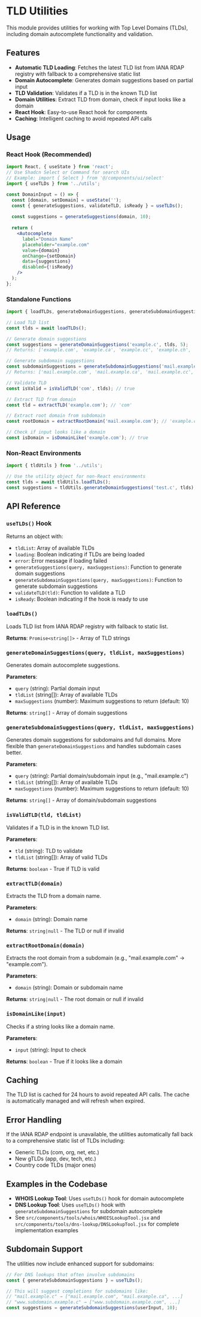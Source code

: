 # TLD Utilities

This module provides utilities for working with Top Level Domains (TLDs), including domain autocomplete functionality and validation.

## Features

- **Automatic TLD Loading**: Fetches the latest TLD list from IANA RDAP registry with fallback to a comprehensive static list
- **Domain Autocomplete**: Generates domain suggestions based on partial input
- **TLD Validation**: Validates if a TLD is in the known TLD list
- **Domain Utilities**: Extract TLD from domain, check if input looks like a domain
- **React Hook**: Easy-to-use React hook for components
- **Caching**: Intelligent caching to avoid repeated API calls

## Usage

### React Hook (Recommended)

```jsx
import React, { useState } from 'react';
// Use Shadcn Select or Command for search UIs
// Example: import { Select } from '@/components/ui/select'
import { useTLDs } from '../utils';

const DomainInput = () => {
  const [domain, setDomain] = useState('');
  const { generateSuggestions, validateTLD, isReady } = useTLDs();
  
  const suggestions = generateSuggestions(domain, 10);
  
  return (
    <Autocomplete
      label="Domain Name"
      placeholder="example.com"
      value={domain}
      onChange={setDomain}
      data={suggestions}
      disabled={!isReady}
    />
  );
};
```

### Standalone Functions

```javascript
import { loadTLDs, generateDomainSuggestions, generateSubdomainSuggestions, isValidTLD, extractTLD, extractRootDomain, isDomainLike } from '../utils';

// Load TLD list
const tlds = await loadTLDs();

// Generate domain suggestions
const suggestions = generateDomainSuggestions('example.c', tlds, 5);
// Returns: ['example.com', 'example.ca', 'example.cc', 'example.ch', 'example.cl']

// Generate subdomain suggestions
const subdomainSuggestions = generateSubdomainSuggestions('mail.example.c', tlds, 5);
// Returns: ['mail.example.com', 'mail.example.ca', 'mail.example.cc', 'mail.example.ch', 'mail.example.cl']

// Validate TLD
const isValid = isValidTLD('com', tlds); // true

// Extract TLD from domain
const tld = extractTLD('example.com'); // 'com'

// Extract root domain from subdomain
const rootDomain = extractRootDomain('mail.example.com'); // 'example.com'

// Check if input looks like a domain
const isDomain = isDomainLike('example.com'); // true
```

### Non-React Environments

```javascript
import { tldUtils } from '../utils';

// Use the utility object for non-React environments
const tlds = await tldUtils.loadTLDs();
const suggestions = tldUtils.generateDomainSuggestions('test.c', tlds);
```

## API Reference

### `useTLDs()` Hook

Returns an object with:
- `tldList`: Array of available TLDs
- `loading`: Boolean indicating if TLDs are being loaded
- `error`: Error message if loading failed
- `generateSuggestions(query, maxSuggestions)`: Function to generate domain suggestions
- `generateSubdomainSuggestions(query, maxSuggestions)`: Function to generate subdomain suggestions
- `validateTLD(tld)`: Function to validate a TLD
- `isReady`: Boolean indicating if the hook is ready to use

### `loadTLDs()`

Loads TLD list from IANA RDAP registry with fallback to static list.

**Returns**: `Promise<string[]>` - Array of TLD strings

### `generateDomainSuggestions(query, tldList, maxSuggestions)`

Generates domain autocomplete suggestions.

**Parameters**:
- `query` (string): Partial domain input
- `tldList` (string[]): Array of available TLDs
- `maxSuggestions` (number): Maximum suggestions to return (default: 10)

**Returns**: `string[]` - Array of domain suggestions

### `generateSubdomainSuggestions(query, tldList, maxSuggestions)`

Generates domain suggestions for subdomains and full domains. More flexible than `generateDomainSuggestions` and handles subdomain cases better.

**Parameters**:
- `query` (string): Partial domain/subdomain input (e.g., "mail.example.c")
- `tldList` (string[]): Array of available TLDs
- `maxSuggestions` (number): Maximum suggestions to return (default: 10)

**Returns**: `string[]` - Array of domain/subdomain suggestions

### `isValidTLD(tld, tldList)`

Validates if a TLD is in the known TLD list.

**Parameters**:
- `tld` (string): TLD to validate
- `tldList` (string[]): Array of valid TLDs

**Returns**: `boolean` - True if TLD is valid

### `extractTLD(domain)`

Extracts the TLD from a domain name.

**Parameters**:
- `domain` (string): Domain name

**Returns**: `string|null` - The TLD or null if invalid

### `extractRootDomain(domain)`

Extracts the root domain from a subdomain (e.g., "mail.example.com" → "example.com").

**Parameters**:
- `domain` (string): Domain or subdomain name

**Returns**: `string|null` - The root domain or null if invalid

### `isDomainLike(input)`

Checks if a string looks like a domain name.

**Parameters**:
- `input` (string): Input to check

**Returns**: `boolean` - True if it looks like a domain

## Caching

The TLD list is cached for 24 hours to avoid repeated API calls. The cache is automatically managed and will refresh when expired.

## Error Handling

If the IANA RDAP endpoint is unavailable, the utilities automatically fall back to a comprehensive static list of TLDs including:
- Generic TLDs (com, org, net, etc.)
- New gTLDs (app, dev, tech, etc.)
- Country code TLDs (major ones)

## Examples in the Codebase

- **WHOIS Lookup Tool**: Uses `useTLDs()` hook for domain autocomplete
- **DNS Lookup Tool**: Uses `useTLDs()` hook with `generateSubdomainSuggestions` for subdomain autocomplete
- See `src/components/tools/whois/WHOISLookupTool.jsx` and `src/components/tools/dns-lookup/DNSLookupTool.jsx` for complete implementation examples

## Subdomain Support

The utilities now include enhanced support for subdomains:

```jsx
// For DNS lookups that often involve subdomains
const { generateSubdomainSuggestions } = useTLDs();

// This will suggest completions for subdomains like:
// "mail.example.c" → ["mail.example.com", "mail.example.ca", ...]
// "www.subdomain.example.c" → ["www.subdomain.example.com", ...]
const suggestions = generateSubdomainSuggestions(userInput, 10);
``` 
